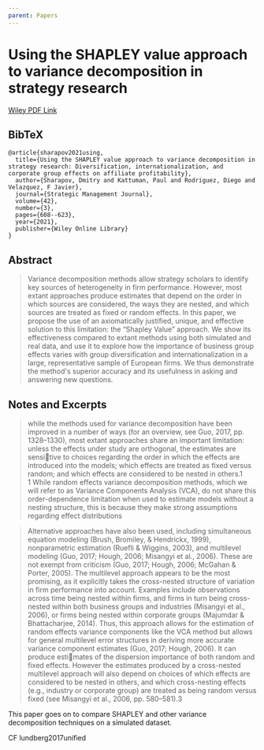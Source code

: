```yaml
---
parent: Papers
---
```


# Using the SHAPLEY value approach to variance decomposition in strategy research

[Wiley PDF Link](https://onlinelibrary.wiley.com/doi/pdf/10.1002/smj.3236)

## BibTeX
```
@article{sharapov2021using,
  title={Using the SHAPLEY value approach to variance decomposition in strategy research: Diversification, internationalization, and corporate group effects on affiliate profitability},
  author={Sharapov, Dmitry and Kattuman, Paul and Rodriguez, Diego and Velazquez, F Javier},
  journal={Strategic Management Journal},
  volume={42},
  number={3},
  pages={608--623},
  year={2021},
  publisher={Wiley Online Library}
}
```

## Abstract

> Variance decomposition methods
allow strategy scholars to identify key sources of heterogeneity in firm performance. However, most extant
approaches produce estimates that depend on the order
in which sources are considered, the ways they are
nested, and which sources are treated as fixed or random effects. In this paper, we propose the use of an axiomatically justified, unique, and effective solution to
this limitation: the “Shapley Value” approach. We
show its effectiveness compared to extant methods
using both simulated and real data, and use it to
explore how the importance of business group effects
varies with group diversification and internationalization in a large, representative sample of European
firms. We thus demonstrate the method's superior
accuracy and its usefulness in asking and answering
new questions.


## Notes and Excerpts


> while the methods used for variance decomposition have been improved in a
number of ways (for an overview, see Guo, 2017, pp. 1328–1330), most extant approaches share
an important limitation: unless the effects under study are orthogonal, the estimates are sensitive to choices regarding the order in which the effects are introduced into the models; which
effects are treated as fixed versus random; and which effects are considered to be nested in
others.1  
> 1
While random effects variance decomposition methods, which we will refer to as Variance Components Analysis
(VCA), do not share this order-dependence limitation when used to estimate models without a nesting structure, this is
because they make strong assumptions regarding effect distributions



> Alternative approaches have also been used, including simultaneous equation modeling
(Brush, Bromiley, & Hendrickx, 1999), nonparametric estimation (Ruefli & Wiggins, 2003), and
multilevel modeling (Guo, 2017; Hough, 2006; Misangyi et al., 2006). These are not exempt
from criticism (Guo, 2017; Hough, 2006; McGahan & Porter, 2005). The multilevel approach
appears to be the most promising, as it explicitly takes the cross-nested structure of variation in
firm performance into account. Examples include observations across time being nested within
firms, and firms in turn being cross-nested within both business groups and industries
(Misangyi et al., 2006), or firms being nested within corporate groups (Majumdar &
Bhattacharjee, 2014). Thus, this approach allows for the estimation of random effects variance
components like the VCA method but allows for general multilevel error structures in deriving
more accurate variance component estimates (Guo, 2017; Hough, 2006). It can produce estimates of the dispersion importance of both random and fixed effects. However the estimates
produced by a cross-nested multilevel approach will also depend on choices of which effects are
considered to be nested in others, and which cross-nesting effects (e.g., industry or corporate
group) are treated as being random versus fixed (see Misangyi et al., 2006, pp. 580–581).3



This paper goes on to compare SHAPLEY and other variance decomposition techniques on a simulated dataset.

CF lundberg2017unified
